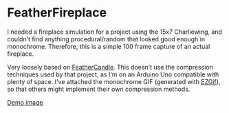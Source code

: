 # FeatherFireplace

I needed a fireplace simulation for a project using the 15x7 Charliewing, and couldn't find anything procedural/random that looked good enough in monochrome. Therefore, this is a simple 100 frame capture of an actual fireplace.

Very loosely based on [FeatherCandle](https://github.com/wbphelps/FeatherCandle). This doesn't use the compression techniques used by that project, as I'm on an Arduino Uno compatible with plenty of space. I've attached the monochrome GIF (generated with [EZGif](https://ezgif.com/)), so that others might implement their own compression methods.

[Demo image](./FeatherWingDemo.gif)
